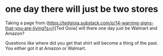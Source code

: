 
# one day there will just be two stores

Taking a page from 
(https://tedgioia.substack.com/p/14-warning-signs-that-you-are-living?s=r)[Ted Gioia] will there one day just be Walmart and Amazon?

Questions like where did you get that shirt will become a thing of the past. You either got it at Amazon or Walmart.

